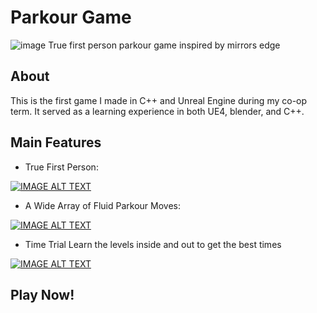 # Parkour Game
![image](https://user-images.githubusercontent.com/82920015/117372794-1c6b7b00-ae98-11eb-9078-911d36ed01cd.png)
True first person parkour game inspired by mirrors edge

## About
This is the first game I made in C++ and Unreal Engine during my co-op term. It served as a learning experience in both UE4, blender, and C++.

## Main Features
 - True First Person:

[![IMAGE ALT TEXT](http://img.youtube.com/vi/oP2rLw7IbTE/0.jpg)](http://www.youtube.com/watch?v=oP2rLw7IbTE "True First Person Demonstration")

 - A Wide Array of Fluid Parkour Moves:

[![IMAGE ALT TEXT](http://img.youtube.com/vi/TsR8xNxiV4c/0.jpg)](http://www.youtube.com/watch?v=TsR8xNxiV4c "Parkour Moves Demonstration")

 - Time Trial
Learn the levels inside and out to get the best times

[![IMAGE ALT TEXT](http://img.youtube.com/vi/RueQqiSw4bA/0.jpg)](http://www.youtube.com/watch?v=RueQqiSw4bA "Time Trial Demonstration")

## Play Now!
